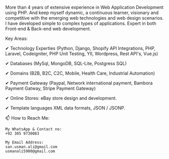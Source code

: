 More than 4 years of extensive experience in Web Application Development using PHP. And keep myself dynamic, a continuous learner, 
visionary and competitive with the emerging web technologies and web design scenarios. I have developed simple to complex types of applications. 
Expert in both Front-end & Back-end web development.

Key Areas:

✔ Technology Experties (Python, Django, Shopify API Integrations, PHP, Laravel, Codeigniter, PHP Unit Testing, YII, Wordpress, Rest API's, Vue.js)

✔ Databases (MySql, MongoDB, SQL-Lite, Postgress SQL)

✔ Domains (B2B, B2C, C2C, Mobile, Health Care, Industrial Automation)

✔ Payment Gateway (Paypal, Network international payment, Bambora Payment Gatway, Stripe Payment Gateway)

✔ Online Stores: eBay store design and development.

✔ Template languages XML data formats, JSON / JSONP.


📫 How to Reach Me:

    My WhatsApp & Contact no:
    +92 305 9730083
    
    My Email Address:
    san.usman.ali@gmail.com
    usmanali5900@gmail.com 
